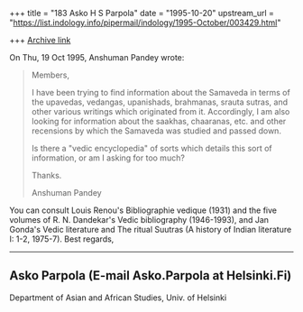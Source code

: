 +++
title = "183 Asko H S Parpola"
date = "1995-10-20"
upstream_url = "https://list.indology.info/pipermail/indology/1995-October/003429.html"

+++
[Archive link](https://list.indology.info/pipermail/indology/1995-October/003429.html)

On Thu, 19 Oct 1995, Anshuman Pandey wrote:

> Members,
> 
> I have been trying to find information about the Samaveda in terms of the 
> upavedas, vedangas, upanishads, brahmanas, srauta sutras, and other 
> various writings which originated from it. Accordingly, I am also 
> looking for information about the saakhas, chaaranas, etc. and other 
> recensions by which the Samaveda was studied and passed down.
> 
> Is there a "vedic encyclopedia" of sorts which details this sort of 
> information, or am I asking for too much?
> 
> Thanks.
> 
> Anshuman Pandey
> 
>  
> 

You can consult Louis Renou's Bibliographie vedique (1931) and the five 
volumes of R. N. Dandekar's Vedic bibliography (1946-1993), and Jan 
Gonda's Vedic literature and The ritual Suutras (A history of Indian 
literature I: 1-2, 1975-7). Best regards, 

---

Asko Parpola  (E-mail Asko.Parpola at Helsinki.Fi)
----------------------------------------------------------
Department of Asian and African Studies, Univ. of Helsinki







